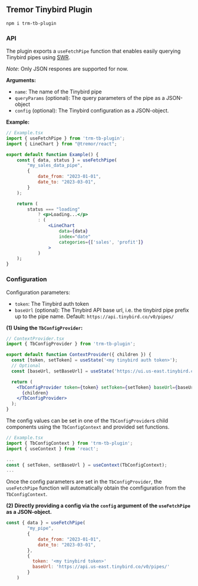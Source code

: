 ## Tremor Tinybird Plugin

```
npm i trm-tb-plugin
```

### API

The plugin exports a `useFetchPipe` function that enables easily querying Tinybird pipes using [SWR](https://swr.vercel.app/).

_Note_: Only JSON respones are supported for now.

**Arguments:**

- `name`: The name of the Tinybird pipe
- `queryParams` (optional): The query parameters of the pipe as a JSON-object
- `config` (optional): The Tinybird configuration as a JSON-object.

**Example:**

```jsx
// Example.tsx
import { useFetchPipe } from 'trm-tb-plugin';
import { LineChart } from "@tremor/react";

export default function Example() {
    const { data, status } = useFetchPipe(
        "my_sales_data_pipe",
        {
            date_from: "2023-01-01",
            date_to: "2023-03-01",
        }
    );

    return (
        status === "loading"
            ? <p>Loading...</p>
            : (
                <LineChart
                    data={data}
                    index="date"
                    categories={['sales', 'profit']}
                >
            )
    );
}
```

### Configuration

Configuration parameters:

- `token`: The Tinybird auth token
- `baseUrl` (optional): The Tinybird API base url, i.e. the tinybird pipe prefix up to the pipe name. Default: `https://api.tinybird.co/v0/pipes/`

**(1) Using the `TbConfigProvider`:**

```jsx
// ContextProvider.tsx
import { TbConfigProvider } from 'trm-tb-plugin';

export default function ContextProvider({ children }) {
  const [token, setToken] = useState('<my tinybird auth token>');
  // Optional
  const [baseUrl, setBaseUrl] = useState('https://ui.us-east.tinybird.co/v0/pipes/');

  return (
    <TbConfigProvider token={token} setToken={setToken} baseUrl={baseUrl} setBaseUrl={setBaseUrl}>
      {children}
    </TbConfigProvider>
  );
}
```

The config values can be set in one of the `TbConfigProvider`s child components using the `TbConfigContext` and provided set functions.

```jsx
// Example.tsx
import { TbConfigContext } from 'trm-tb-plugin';
import { useContext } from 'react';

...
const { setToken, setBaseUrl } = useContext(TbConfigContext);
...
```

Once the config parameters are set in the `TbConfigProvider`, the `useFetchPipe` function will automatically obtain the comfiguration from the `TbConfigContext`.

**(2) Directly providing a config via the `config` argument of the `useFetchPipe` as a JSON-object.**

```jsx
const { data } = useFetchPipe(
        "my_pipe",
        {
            date_from: "2023-01-01",
            date_to: "2023-03-01",
        },
        {
          token: '<my tinybird token>'
          baseUrl: 'https://api.us-east.tinybird.co/v0/pipes/'
        }
    )
```
